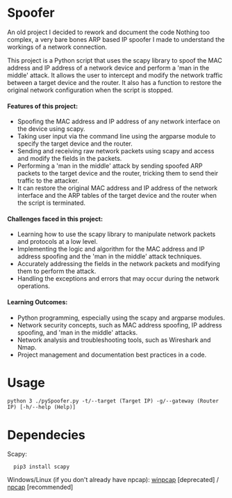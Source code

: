 # Spoofer
An old project I decided to rework and document the code
Nothing too complex, a very bare bones ARP based IP spoofer I made to understand the workings of a network connection.

This project is a Python script that uses the scapy library to spoof the MAC address and IP address of a network device and perform a 'man in the middle' attack. It allows the user to intercept and modify the network traffic between a target device and the router. It also has a function to restore the original network configuration when the script is stopped.

#### Features of this project:
* Spoofing the MAC address and IP address of any network interface on the device using scapy.
* Taking user input via the command line using the argparse module to specify the target device and the router.
* Sending and receiving raw network packets using scapy and access and modify the fields in the packets.
* Performing a 'man in the middle' attack by sending spoofed ARP packets to the target device and the router, tricking them to send their traffic to the attacker.
* It can restore the original MAC address and IP address of the network interface and the ARP tables of the target device and the router when the script is terminated.

#### Challenges faced in this project:
* Learning how to use the scapy library to manipulate network packets and protocols at a low level.
* Implementing the logic and algorithm for the MAC address and IP address spoofing and the 'man in the middle' attack techniques.
* Accurately addressing the fields in the network packets and modifying them to perform the attack.
* Handling the exceptions and errors that may occur during the network operations.

#### Learning Outcomes:
* Python programming, especially using the scapy and argparse modules.
* Network security concepts, such as MAC address spoofing, IP address spoofing, and 'man in the middle' attacks.
* Network analysis and troubleshooting tools, such as Wireshark and Nmap.
* Project management and documentation best practices in a code.

# Usage
```
python 3 ./pySpoofer.py -t/--target (Target IP) -g/--gateway (Router IP) [-h/--help (Help)]
```

# Dependecies
Scapy:
```
  pip3 install scapy
```

Windows/Linux (if you don't already have npcap):
[winpcap](https://www.winpcap.org/install/default.htm) [deprecated] / [npcap](https://nmap.org/npcap/) [recommended]
